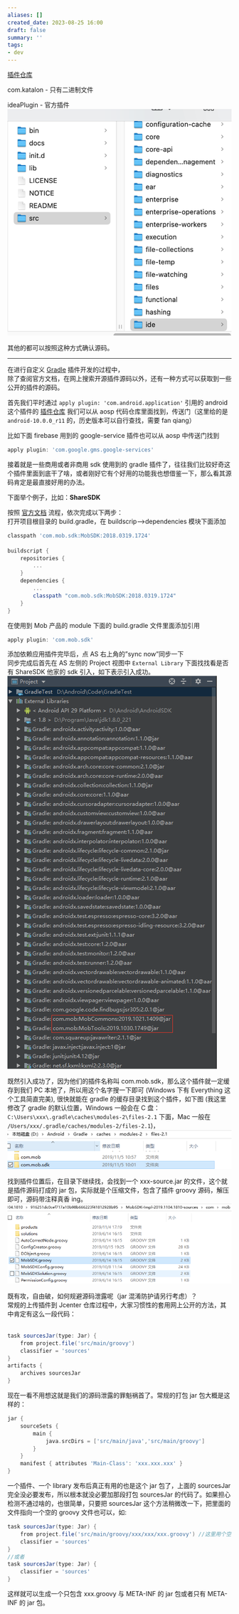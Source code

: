 ```yaml
---
aliases: []
created_date: 2023-08-25 16:00
draft: false
summary: ''
tags:
- dev
---
```


[插件仓库](https://plugins.gradle.org/)

com.katalon - 只有二进制文件

ideaPlugin - 官方插件  
![305](../../Attachments/f3708ba1519da072b66ec5d6e1cf2b63.png)

其他的都可以按照这种方式确认源码。

----

在进行自定义 [Gradle](https://so.csdn.net/so/search?q=Gradle&spm=1001.2101.3001.7020) 插件开发的过程中，  
除了查阅官方文档，在网上搜索开源插件源码以外，还有一种方式可以获取到一些公开的插件的源码。

首先我们平时通过 `apply plugin: 'com.android.application'` 引用的 android 这个插件的 [插件仓库](https://plugins.gradle.org/) 我们可以从 aosp 代码仓库里面找到，传送门（这里给的是 `android-10.0.0_r11` 的，历史版本可以自行查找，需要 fan qiang）

比如下面 firebase 用到的 google-service 插件也可以从 aosp 中传送门找到

```groovy
apply plugin: 'com.google.gms.google-services'
```

接着就是一些商用或者非商用 sdk 使用到的 gradle 插件了，往往我们比较好奇这个插件里面到底干了啥，或者刚好它有个好用的功能我也想借鉴一下，那么看其源码肯定是最直接好用的办法。

下面举个例子，比如：**ShareSDK**

按照 [官方文档](https://www.mob.com/wiki/detailed?wiki=ShareSDK_Android_Title_ksjc&id=14) 流程，依次完成以下两步：  
打开项目根目录的 build.gradle，在 buildscrip–>dependencies 模块下面添加

```groovy
classpath 'com.mob.sdk:MobSDK:2018.0319.1724'

buildscript {
    repositories {
        ...
    }
    dependencies {
        ...
        classpath "com.mob.sdk:MobSDK:2018.0319.1724"
    }
}

```

在使用到 Mob 产品的 module 下面的 build.gradle 文件里面添加引用

```groovy
apply plugin: 'com.mob.sdk'

```

添加依赖应用插件完毕后，点 AS 右上角的”sync now”同步一下  
同步完成后首先在 AS 左侧的 Project 视图中 `External Library` 下面找找看是否有 ShareSDK 他家的 sdk 引入，如下表示引入成功。  
![525](../../Attachments/dd2a8f57392c37277fc8e29bc2faf11c.png)

既然引入成功了，因为他们的插件名称叫 com.mob.sdk，那么这个插件就一定缓存到我们 PC 本地了，所以用这个名字搜一下即可 (Windows 下有 Everything 这个工具简直完美), 很快就能在 gradle 的缓存目录找到这个插件，如下图 (我这里修改了 gradle 的默认位置，Windows 一般会在 C 盘：`C:\Users\xxx\.gradle\caches\modules-2\files-2.1` 下面，Mac 一般在 `/Users/xxx/.gradle/caches/modules-2/files-2.1`)，  
![525](../../Attachments/2fd9c5aa269bfcfed7223a4457ba3b1d.png)

找到插件位置后，在目录下继续找，会找到一个 xxx-source.jar 的文件，这个就是插件源码打成的 jar 包，实际就是个压缩文件，包含了插件 groovy 源码，解压即可，源码带注释真香 ing。  
![525](../../Attachments/f07b89dea607815b165b07b51cdf0482.png)

既有攻，自由破，如何规避源码泄露呢（jar 混淆防护请另行考虑）？  
常规的上传插件到 Jcenter 仓库过程中，大家习惯性的套用网上公开的方法，其中肯定有这么一段代码：

```groovy

task sourcesJar(type: Jar) {
    from project.file('src/main/groovy')
    classifier = 'sources'
}
artifacts {
    archives sourcesJar
}
```

现在一看不用想这就是我们的源码泄露的罪魁祸首了。常规的打包 jar 包大概是这样的：

```groovy
jar {
    sourceSets {
        main {
            java.srcDirs = ['src/main/java','src/main/groovy']
        }
    }
    manifest { attributes 'Main-Class': 'xxx.xxx.xxx' }
}
```

一个插件、一个 library 发布后真正有用的也是这个 jar 包了，上面的 sourcesJar 完全没必要发布，所以根本就没必要加那段打包 sourcesJar 的代码了。如果担心检测不通过啥的，也很简单，只要把 sourcesJar 这个方法稍微改一下，把里面的文件指向一个空的 groovy 文件也可以，如:

```groovy
task sourcesJar(type: Jar) {
    from project.file('src/main/groovy/xxx/xxx/xxx.groovy')	//这里用个空壳子就行了
    classifier = 'sources'
}
//或者
task sourcesJar(type: Jar) {
    classifier = 'sources'
}
```

这样就可以生成一个只包含 xxx.groovy 与 META-INF 的 jar 包或者只有 META-INF 的 jar 包。